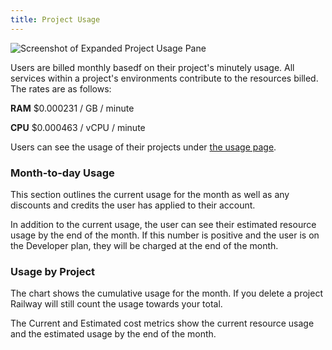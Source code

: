 ```yaml
---
title: Project Usage
---
```


<Image src="https://res.cloudinary.com/railway/image/upload/v1631917786/docs/project-usage_gd43fq.png"
alt="Screenshot of Expanded Project Usage Pane"
layout="intrinsic"
width={491} height={286} quality={80} />

Users are billed monthly basedf on their project's minutely usage.  All services within a project's environments contribute to the resources billed. The rates are as follows:

**RAM**
$0.000231 / GB / minute

**CPU**
$0.000463 / vCPU / minute

Users can see the usage of their projects under [the usage page](https://railway.app/account/usage).

### Month-to-day Usage

This section outlines the current usage for the month as well as any discounts and credits the user has applied to their account.

In addition to the current usage, the user can see their estimated resource usage by the end of the month. If this number is positive and the user is on the Developer plan, they will be charged at the end of the month.


### Usage by Project
The chart shows the cumulative usage for the month. If you delete a project Railway will still count the usage towards your total.

The Current and Estimated cost metrics show the current resource usage and the estimated usage by the end of the month.